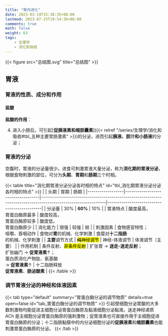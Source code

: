 ```yaml
---
title: "胃内消化"
date: 2023-03-19T15:38:35+08:00
lastmod: 2023-07-25T19:54:36+08:00
comments: true
math: false
weight: 63
tags:
    - 生理学
    - 消化和吸收
---
```


<!--more-->

{{< figure src="总结图.svg" title="总结图" >}}

## 胃液

### 胃液的性质、成分和作用

#### 盐酸

**盐酸的作用**：

4. 进入小肠后，可引起[**促胰液素和缩胆囊素**]({{< relref "/series/生理学/消化和吸收#tbl_五种主要胃肠激素" >}})的分泌，进而引起**胰液、胆汁和小肠液**的分泌；

### 胃液的分泌

空腹时，胃液的分泌量很少。进食可刺激胃液大量分泌，称为**消化期的胃液分泌**，根据食物刺激的部位，可分为**头期**、**胃期**和**肠期**三个时相。

{{< table title="消化期胃液分泌分泌各时相的特点" id="tbl_消化期胃液分泌分泌各时相的特点" >}}
|                  | 头期                              | 胃期                                                                                                         | 肠期                                        |
|------------------|-----------------------------------|--------------------------------------------------------------------------------------------------------------|---------------------------------------------|
| 分泌量           | 30%                               | **60%**                                                                                                      | 10%                                         |
| 胃液特点         | 酸度最高，<br/>胃蛋白酶原最多     | 酸度较高，<br/>胃蛋白酶原较多                                                                                | 酸度低，<br/>胃蛋白酶原少                   |
| 消化能力         | 很强                              | 较强                                                                                                         | 弱                                          |
| 刺激因素         | 食物感官特性；<br/>咀嚼、吞咽动作 | 食物对**胃**的机械、化学刺激                                                                                 | 食糜对**十二指肠**<br/>的机械、化学刺激     |
| **主要**调节方式 | <mark>~~纯~~神经调节</mark>       | 神经-体液调节                                                                                                | 体液调节（主要）                            |
| 作用机制         | 条件反射、<mark>非条件反射</mark> | 扩张胃 → **迷走-迷走反射**；<br/>扩张幽门 → **促胃液素**↑；<br/>蛋白质消化产物肽、氨基酸<br/>→ **促胃液素**↑ | 十二指肠释放<br/>**促胃液素**、**肠泌酸素** |
{{< /table >}}

### 调节胃液分泌的神经和体液因素

{{< tab type="default" summary="胃蛋白酶分泌的调节物质" details=true open=false id="tab_胃蛋白酶分泌的调节物质" >}}
引起壁细胞分泌胃酸的大多数刺激物均能促进主细胞分泌胃蛋白酶原及黏液细胞分泌黏液。迷走神经递质 ACh 是主细胞分泌胃蛋白酶原的强刺激物；促胃液素也可直接作用于主细胞促进胃蛋白酶原的分泌；十二指肠黏膜中的内分泌细胞分泌的**促胰液素**和**缩胆囊素**也能刺激胃蛋白酶原的分泌。
{{< /tab >}}
